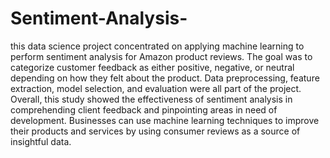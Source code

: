 # Sentiment-Analysis-
this data science project concentrated on applying machine learning to perform sentiment analysis for Amazon product reviews.
The goal was to categorize customer feedback as either positive, negative, or neutral depending on how they felt about the product.
Data preprocessing, feature extraction, model selection, and evaluation were all part of the project.
Overall, this study showed the effectiveness of sentiment analysis in comprehending client feedback and pinpointing areas in need of development. 
Businesses can use machine learning techniques to improve their products and services by using consumer reviews as a source of insightful data.
